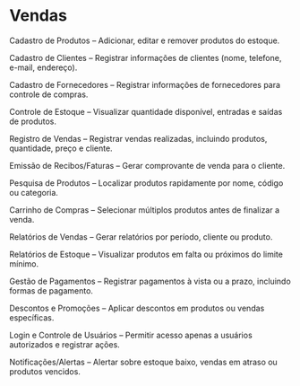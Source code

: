 # Vendas


Cadastro de Produtos – Adicionar, editar e remover produtos do estoque.

Cadastro de Clientes – Registrar informações de clientes (nome, telefone, e-mail, endereço).

Cadastro de Fornecedores – Registrar informações de fornecedores para controle de compras.

Controle de Estoque – Visualizar quantidade disponível, entradas e saídas de produtos.

Registro de Vendas – Registrar vendas realizadas, incluindo produtos, quantidade, preço e cliente.

Emissão de Recibos/Faturas – Gerar comprovante de venda para o cliente.

Pesquisa de Produtos – Localizar produtos rapidamente por nome, código ou categoria.

Carrinho de Compras – Selecionar múltiplos produtos antes de finalizar a venda.

Relatórios de Vendas – Gerar relatórios por período, cliente ou produto.

Relatórios de Estoque – Visualizar produtos em falta ou próximos do limite mínimo.

Gestão de Pagamentos – Registrar pagamentos à vista ou a prazo, incluindo formas de pagamento.

Descontos e Promoções – Aplicar descontos em produtos ou vendas específicas.

Login e Controle de Usuários – Permitir acesso apenas a usuários autorizados e registrar ações.

Notificações/Alertas – Alertar sobre estoque baixo, vendas em atraso ou produtos vencidos.
